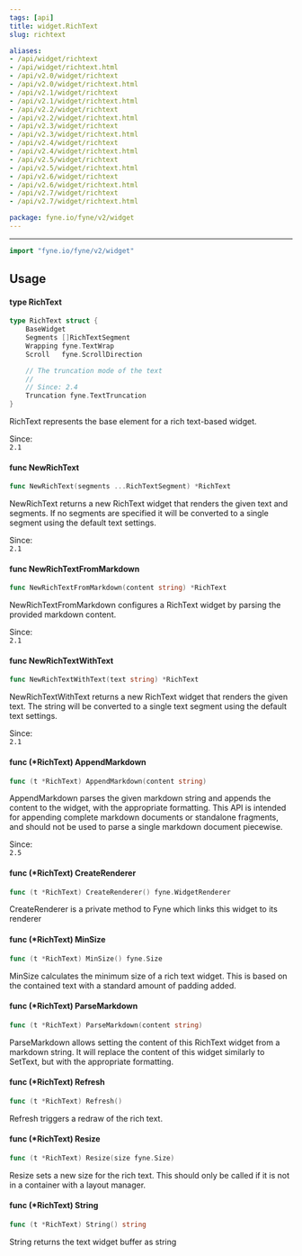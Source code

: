 ```yaml
---
tags: [api]
title: widget.RichText
slug: richtext

aliases:
- /api/widget/richtext
- /api/widget/richtext.html
- /api/v2.0/widget/richtext
- /api/v2.0/widget/richtext.html
- /api/v2.1/widget/richtext
- /api/v2.1/widget/richtext.html
- /api/v2.2/widget/richtext
- /api/v2.2/widget/richtext.html
- /api/v2.3/widget/richtext
- /api/v2.3/widget/richtext.html
- /api/v2.4/widget/richtext
- /api/v2.4/widget/richtext.html
- /api/v2.5/widget/richtext
- /api/v2.5/widget/richtext.html
- /api/v2.6/widget/richtext
- /api/v2.6/widget/richtext.html
- /api/v2.7/widget/richtext
- /api/v2.7/widget/richtext.html

package: fyne.io/fyne/v2/widget
---
```



---
```go
import "fyne.io/fyne/v2/widget"
```

## Usage

#### type RichText

```go
type RichText struct {
	BaseWidget
	Segments []RichTextSegment
	Wrapping fyne.TextWrap
	Scroll   fyne.ScrollDirection

	// The truncation mode of the text
	//
	// Since: 2.4
	Truncation fyne.TextTruncation
}
```

RichText represents the base element for a rich text-based widget.


<div class="since">Since: <code>
2.1</code></div>

#### func  NewRichText

```go
func NewRichText(segments ...RichTextSegment) *RichText
```
NewRichText returns a new RichText widget that renders the given text and segments. If no segments are specified it will be converted to a single segment using the default text settings.


<div class="since">Since: <code>
2.1</code></div>

#### func  NewRichTextFromMarkdown

```go
func NewRichTextFromMarkdown(content string) *RichText
```
NewRichTextFromMarkdown configures a RichText widget by parsing the provided markdown content.


<div class="since">Since: <code>
2.1</code></div>

#### func  NewRichTextWithText

```go
func NewRichTextWithText(text string) *RichText
```
NewRichTextWithText returns a new RichText widget that renders the given text. The string will be converted to a single text segment using the default text settings.


<div class="since">Since: <code>
2.1</code></div>

#### func (*RichText) AppendMarkdown

```go
func (t *RichText) AppendMarkdown(content string)
```
AppendMarkdown parses the given markdown string and appends the content to the widget, with the appropriate formatting. This API is intended for appending complete markdown documents or standalone fragments, and should not be used to parse a single markdown document piecewise.


<div class="since">Since: <code>
2.5</code></div>

#### func (*RichText) CreateRenderer

```go
func (t *RichText) CreateRenderer() fyne.WidgetRenderer
```
CreateRenderer is a private method to Fyne which links this widget to its renderer

#### func (*RichText) MinSize

```go
func (t *RichText) MinSize() fyne.Size
```
MinSize calculates the minimum size of a rich text widget. This is based on the contained text with a standard amount of padding added.

#### func (*RichText) ParseMarkdown

```go
func (t *RichText) ParseMarkdown(content string)
```
ParseMarkdown allows setting the content of this RichText widget from a markdown string. It will replace the content of this widget similarly to SetText, but with the appropriate formatting.

#### func (*RichText) Refresh

```go
func (t *RichText) Refresh()
```
Refresh triggers a redraw of the rich text.

#### func (*RichText) Resize

```go
func (t *RichText) Resize(size fyne.Size)
```
Resize sets a new size for the rich text. This should only be called if it is not in a container with a layout manager.

#### func (*RichText) String

```go
func (t *RichText) String() string
```
String returns the text widget buffer as string
